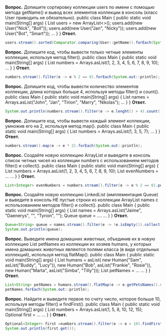 **Вопрос.** Допишите сортировку коллекции users по имени с помощью метода getName() и вывод всех элементов коллекции в консоль (класс User приводить не обязательно).
public class Main {
public static void main(String[] args) {
List<User> users = new ArrayList<>();
users.add(new User("Nick", "Boll"));
users.add(new User("Jan", "Nicky"));
users.add(new User("Bot", "Smart"));
...
}
}
**Ответ.**
```java
users.stream().sorted(Comparator.comparing(User::getName)).forEach(System.out::println);
```

**Вопрос.** Допишите код, чтобы вывести только четные элементы коллекции, используя метод filter().
public class Main {
public static void main(String[] args) {
List<Integer> numbers = Arrays.asList(1, 2, 3, 4, 5, 6, 7, 8, 9, 10);
…
}
}
**Ответ.** 
```java
numbers.stream().filter(e -> e % 2 == 0).forEach(System.out::println);
```

**Вопрос.** Допишите код, чтобы вывести количество элементов коллекции, длина которых больше 4, используя методы filter() и count().
public class Main {
public static void main(String[] args) {
List<String> names = Arrays.asList("John", "Jan", "Tirion", "Marry", "Nikolas");
…
}
}
**Ответ.** 
```java
System.out.println(numbers.stream().filter(e -> e.lenght() > 4).count());
```

**Вопрос.** Допишите код, чтобы вывести каждый элемент коллекции, умножив его на 2, используя метод map().
public class Main {
public static void main(String[] args) {
List<Integer> numbers = Arrays.asList(1, 3, 5, 7);
…
}
}
**Ответ.** 
```java
numbers.stream().map(e -> e * 2).forEach(System.out::println);
```

**Вопрос.** Создайте новую коллекцию ArrayList и выведите в консоль список четных чисел из коллекции numbers с использованием методов filter() и collect().
public class Main {
public static void main(String[] args) {
List<Integer> numbers = Arrays.asList(1, 2, 3, 4, 5, 6, 7, 8, 9, 10);
List<Integer> evenNumbers = ...
…
}
}
**Ответ.**
```java
List<Integer> evenNumbers = numbers.stream().filter(e -> e % 2 == 0).peek(System.out::println).collect(Collector.toList());
``` 

**Вопрос.** Создайте новую коллекцию LinkedList (имплементация Queue) и выведите в консоль НЕ пустые строки из коллекции ArrayList names с использованием методов filter() и collect().
public class Main {
public static void main(String[] args) {
List<String> names = Arrays.asList("Jaime", "Daenerys", "", "Tyrion", "");
Queue<String> queue = ….
…
}
}
**Ответ.**
```java
Queue<String> queue = names.stream().filter(e -> !e.isEmpty()).collect(Collector.toCollection(LinkedList::new));
System.out.println(queue);
```

**Вопрос.** Выведите имена домашних животных, объединив их в новую коллекцию List<String> petNames из коллекции их хозяев humans, у которых имена домашних животных являются полями класса (в виде отдельных коллекций), используя метод flatMap().
public class Main {
public static void main(String[] args) {
List<Human> humans = asList(
new Human("Sam", asList("Buddy", "Lucy")),
new Human("Bob", asList("Frankie", "Rosie")),
new Human("Marta", asList("Simba", "Tilly")));
List<String> petNames = ...
…
}
}
**Ответ.**
```java
List<String> petNames = humans.stream().flatMap(e -> e.getPetsNames().stream()).collect(Collectors.toList());
petNames.forEach(System.out::println);
```

**Вопрос.** Найдите и выведите первое по счету число, которое больше 10, используя методы filter() и findFirst().
public class Main {
public static void main(String[] args) {
List<Integer> numbers = Arrays.asList(1, 5, 8, 10, 12, 15);
Optional<Integer> first = ...
…
}
}
**Ответ.**
```java
Optional<Integer> first =numbers.stream().filter(e -> e > 10).findFirst();
System.out.println(first.get());
```